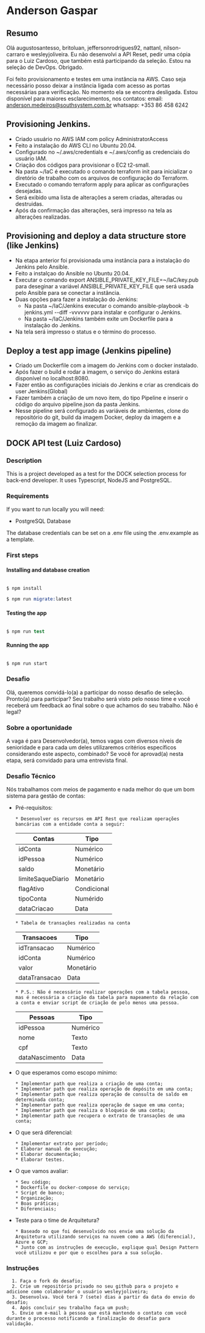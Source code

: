 # Anderson Gaspar

## Resumo
Olá augustosantesso, britoluan, jeffersonrodrigues92, nattanl, nilson-carraro e wesleyjoliveira.
Eu não desenvolvi a API Reset, pedir uma cópia para o Luiz Cardoso, que também está participando da seleção. 
Estou na seleção de DevOps.
Obrigado.

Foi feito provisionamento e testes em uma instância na AWS. Caso seja necessário posso deixar a instância ligada com acesso as portas necessárias para verificação. No momento ela se encontra desligada.
Estou disponível para maiores esclarecimentos, nos contatos:
email: anderson.medeiros@southsystem.com.br
whatsapp: +‎353 86 458 6242

## Provisioning Jenkins.
* Criado usuário no AWS IAM com policy AdministratorAccess
* Feito a instalação do AWS CLI no Ubuntu 20.04.
* Configurado no ~/.aws/credentials e ~/.aws/config as credenciais do usuário IAM.
* Criação dos códigos para provisionar o EC2 t2-small.
* Na pasta ~/IaC é executado o comando terraform init para inicializar o diretório de trabalho com os arquivos de configuração do Terraform.
* Executado o comando terraform apply para aplicar as configurações desejadas.
* Será exibido uma lista de alterações a serem criadas, alteradas ou destruidas.
* Após da confirmação das alterações, será impresso na tela as alterações realizadas.

## Provisioning and deploy a data structure store (like Jenkins)
* Na etapa anterior foi provisionada uma instância para a instalação do Jenkins pelo Ansible.
* Feito a instalçao do Ansible no Ubuntu 20.04.
* Executar o comando export ANSIBLE_PRIVATE_KEY_FILE=~/IaC/key.pub para deseginar a variável ANSIBLE_PRIVATE_KEY_FILE que será usada pelo Ansible para se conectar a instância.
* Duas opções para fazer a instalação do Jenkins:
    * Na pasta ~/IaC/Jenkins executar o comando ansible-playbook -b jenkins.yml --diff -vvvvvv para instalar e configurar o Jenkins.
    * Na pasta ~/IaC/Jenkins também exite um Dockerfile para a instalação do Jenkins.
* Na tela será impresso o status e o término do processo.

## Deploy a test app image (Jenkins pipeline)
* Criado um Dockerfile com a imagem do Jenkins com o docker instalado.
* Após fazer o build e rodar a imagem, o serviço do Jenkins estará disponível no localhost:8080.
* Fazer então as configurações iniciais do Jenkins e criar as crendicais do user Jenkins(Global)
* Fazer também a criação de um novo item, do tipo Pipeline e inserir o código do arquivo pipeline.json da pasta Jenkins.
* Nesse pipeline será configurado as variáveis de ambientes, clone do repositório do git, build da imagem Docker, deploy da imagem e a remoção da imagem ao finalizar.




## DOCK API test  (Luiz Cardoso)

### Description

This is a project developed as a test for the DOCK selection process for back-end developer. It uses Typescript, NodeJS and PostgreSQL.

### Requirements

If you want to run locally you will need:


- PostgreSQL Database

The database credentials can be set on a .env file using the .env.example as a template.
  
### First steps
#### Installing and database creation

```s

$ npm install

$ npm run migrate:latest

```

#### Testing the app

  

```s

$ npm run test

```

  

#### Running the app

```s

$ npm run start

```



### Desafio
Olá, queremos convidá-lo(a) a participar do nosso desafio de seleção.  Pronto(a) para participar? Seu trabalho será visto pelo nosso time e você receberá um feedback ao final sobre o que achamos do seu trabalho. Não é legal?

### Sobre a oportunidade 
A vaga é para Desenvolvedor(a), temos vagas com diversos níveis de senioridade e para cada um deles utilizaremos critérios específicos considerando este aspecto, combinado? 
Se você for aprovad(a) nesta etapa, será convidado para uma entrevista final.

### Desafio Técnico
  Nós trabalhamos com meios de pagamento e nada melhor do que um bom sistema para gestão de contas:
  
  - Pré-requisitos:
    ```
    * Desenvolver os recursos em API Rest que realizam operações bancárias com a entidade conta a seguir:
    ```
    | Contas | Tipo |
    |-|-|
    | idConta | Numérico |
    | idPessoa | Numérico |
    | saldo | Monetário |
    | limiteSaqueDiario | Monetário |
    | flagAtivo | Condicional |
    | tipoConta | Numérido |
    | dataCriacao | Data |

    ```
    * Tabela de transações realizadas na conta
    ```
    | Transacoes | Tipo |
    |-|-|
    | idTransacao | Numérico |
    | idConta | Numérico |
    | valor | Monetário |
    | dataTransacao | Data |

    ```
    * P.S.: Não é necessário realizar operações com a tabela pessoa, mas é necessária a criação da tabela para mapeamento da relação com a conta e enviar script de criação de pelo menos uma pessoa.
    ```

    | Pessoas | Tipo |
    |-|-|
    | idPessoa | Numérico |
    | nome | Texto |
    | cpf | Texto |
    | dataNascimento | Data |    

  - O que esperamos como escopo mínimo:
    ```
    * Implementar path que realiza a criação de uma conta;
    * Implementar path que realiza operação de depósito em uma conta;
    * Implementar path que realiza operação de consulta de saldo em determinada conta;
    * Implementar path que realiza operação de saque em uma conta;
    * Implementar path que realiza o bloqueio de uma conta;
    * Implementar path que recupera o extrato de transações de uma conta;
    ```
  - O que será diferencial:
    ```
    * Implementar extrato por período;
    * Elaborar manual de execução;
    * Elaborar documentação;
    * Elaborar testes.
    ```
    
  - O que vamos avaliar:
    ```
    * Seu código; 
    * Dockerfile ou docker-compose do serviço;
    * Script de banco;
    * Organização;
    * Boas práticas;
    * Diferenciais; 
    ```

  - Teste para o time de Arquitetura? 
    ```
    * Baseado no que foi desenvolvido nos envie uma solução da Arquitetura utilizando serviços na nuvem como a AWS (diferencial), Azure e GCP;
    * Junto com as instruções de execução, explique qual Design Pattern você utilizou e por que o escolheu para a sua solução.
    ```
  

### Instruções
      1. Faça o fork do desafio;
      2. Crie um repositório privado no seu github para o projeto e adicione como colaborador o usuário wesleyjoliveira;
      3. Desenvolva. Você terá 7 (sete) dias a partir da data do envio do desafio; 
      4. Após concluir seu trabalho faça um push; 
      5. Envie um e-mail à pessoa que está mantendo o contato com você durante o processo notificando a finalização do desafio para validação.